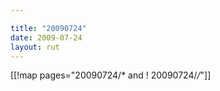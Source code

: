 ```yaml
---

title: "20090724"
date: 2009-07-24
layout: rut
---
```


[[!map pages="20090724/* and ! 20090724/*/*"]]
